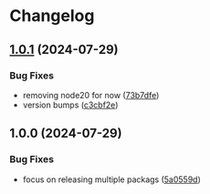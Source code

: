 # Changelog

## [1.0.1](https://github.com/templ-project/create/compare/eslint-config-ts-v1.0.0...eslint-config-ts-v1.0.1) (2024-07-29)


### Bug Fixes

* removing node20 for now ([73b7dfe](https://github.com/templ-project/create/commit/73b7dfee0df1b470102c37b95fac0eb67eb0d6f2))
* version bumps ([c3cbf2e](https://github.com/templ-project/create/commit/c3cbf2e08f0f826a62d9ef2a7238102c316ee869))

## 1.0.0 (2024-07-29)


### Bug Fixes

* focus on releasing multiple packags ([5a0559d](https://github.com/templ-project/create/commit/5a0559db68659c03f9d55f7d136ca11fdfad7586))
